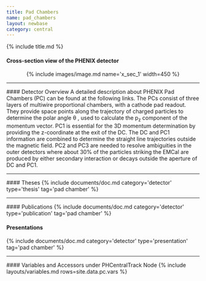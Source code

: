 ```yaml
---
title: Pad Chambers
name: pad_chambers
layout: newbase
category: central
---
```

{% include title.md %}

#### Cross-section view of the PHENIX detector
<center>
{% include images/image.md name='x_sec_1' width=450 %}
</center>
<hr/>
#### Detector Overview
A detailed description about PHENIX Pad Chambers (PC) can be found at the following links. The PCs consist of three layers of multiwire proportional chambers, with a cathode pad readout. They provide space points along the trajectory of charged particles to determine the polar angle &theta; , used to calculate the p<sub>z</sub> component of the momentum vector.
PC1 is essential for the 3D momentum determination by providing the z-coordinate at the exit of the DC. The DC and PC1 information are combined to determine the straight line trajectories outside the magnetic field. PC2 and PC3 are needed to resolve ambiguities in the outer detectors where about 30% of the particles striking the EMCal are produced by either secondary interaction or decays outside the aperture of DC and PC1.

<hr/>
#### Theses
{% include documents/doc.md category='detector' type='thesis' tag='pad chamber' %}

<hr/>
#### Publications
{% include documents/doc.md category='detector' type='publication' tag='pad chamber' %}

#### Presentations
{% include documents/doc.md category='detector' type='presentation' tag='pad chamber' %}


<hr/>
#### Variables and Accessors under PHCentralTrack Node
{% include layouts/variables.md rows=site.data.pc.vars %}

